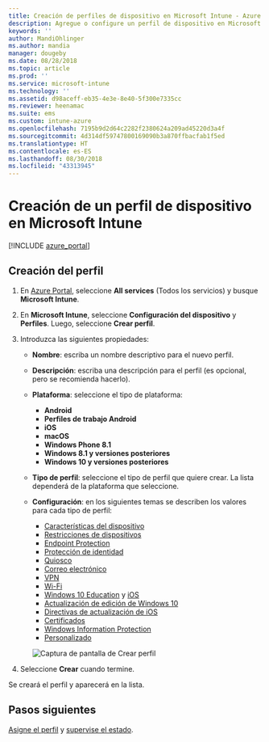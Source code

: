 ```yaml
---
title: Creación de perfiles de dispositivo en Microsoft Intune - Azure | Microsoft Docs
description: Agregue o configure un perfil de dispositivo en Microsoft Intune, incluida la selección del tipo de plataforma y la configuración de los ajustes en Azure Portal.
keywords: ''
author: MandiOhlinger
ms.author: mandia
manager: dougeby
ms.date: 08/28/2018
ms.topic: article
ms.prod: ''
ms.service: microsoft-intune
ms.technology: ''
ms.assetid: d98aceff-eb35-4e3e-8e40-5f300e7335cc
ms.reviewer: heenamac
ms.suite: ems
ms.custom: intune-azure
ms.openlocfilehash: 7195b9d2d64c2282f2380624a209ad45220d3a4f
ms.sourcegitcommit: 4d314df59747800169090b3a870ffbacfab1f5ed
ms.translationtype: HT
ms.contentlocale: es-ES
ms.lasthandoff: 08/30/2018
ms.locfileid: "43313945"
---
```

# <a name="create-a-device-profile-in-microsoft-intune"></a>Creación de un perfil de dispositivo en Microsoft Intune

[!INCLUDE [azure_portal](./includes/azure_portal.md)]

## <a name="create-the-profile"></a>Creación del perfil
1. En [Azure Portal](https://portal.azure.com), seleccione **All services** (Todos los servicios) y busque **Microsoft Intune**.

2. En **Microsoft Intune**, seleccione **Configuración del dispositivo** y **Perfiles**. Luego, seleccione **Crear perfil**.

3. Introduzca las siguientes propiedades:

   - **Nombre**: escriba un nombre descriptivo para el nuevo perfil.
   - **Descripción**: escriba una descripción para el perfil (es opcional, pero se recomienda hacerlo).
   - **Plataforma**: seleccione el tipo de plataforma:  

       - **Android**
       - **Perfiles de trabajo Android**
       - **iOS**
       - **macOS**
       - **Windows Phone 8.1**
       - **Windows 8.1 y versiones posteriores**
       - **Windows 10 y versiones posteriores**

   - **Tipo de perfil**: seleccione el tipo de perfil que quiere crear. La lista dependerá de la plataforma que seleccione.
   - **Configuración**: en los siguientes temas se describen los valores para cada tipo de perfil:

       -  [Características del dispositivo](device-features-configure.md)
       -  [Restricciones de dispositivos](device-restrictions-configure.md)
       -  [Endpoint Protection](endpoint-protection-configure.md)
       -  [Protección de identidad](identity-protection-configure.md)  
       -  [Quiosco](kiosk-settings.md)
       -  [Correo electrónico](email-settings-configure.md)
       -  [VPN](vpn-settings-configure.md)
       -  [Wi-Fi](wi-fi-settings-configure.md)
       -  [Windows 10 Education](education-settings-configure.md) y [iOS](wi-fi-settings-ios.md)
       -  [Actualización de edición de Windows 10](edition-upgrade-configure-windows-10.md)
       -  [Directivas de actualización de iOS](software-updates-ios.md)
       -  [Certificados](certificates-configure.md)
       -  [Windows Information Protection](windows-information-protection-configure.md)
       -  [Personalizado](custom-settings-configure.md)

     ![Captura de pantalla de Crear perfil](./media/create-device-profile.png)

4. Seleccione **Crear** cuando termine.

Se creará el perfil y aparecerá en la lista.

## <a name="next-steps"></a>Pasos siguientes
[Asigne el perfil](device-profile-assign.md) y [supervise el estado](device-profile-monitor.md).

